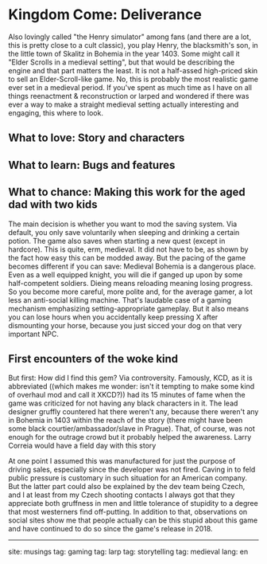 # Kingdom Come: Deliverance
Also lovingly called "the Henry simulator" among fans (and there are a lot, this is pretty close to a cult classic), you play Henry, the blacksmith's son, in the little town of Skalitz in Bohemia in the year 1403. Some might call it "Elder Scrolls in a medieval setting", but that would be describing the engine and that part matters the least. It is not a half-assed high-priced skin to sell an Elder-Scroll-like game. No, this is probably the most realistic game ever set in a medieval period. If you've spent as much time as I have on all things reenactment & reconstruction or larped and wondered if there was ever a way to make a straight medieval setting actually interesting and engaging, this where to look.

## What to love: Story and characters


## What to learn: Bugs and features

## What to chance: Making this work for the aged dad with two kids
The main decision is whether you want to mod the saving system. Via default, you only save voluntarily when sleeping and drinking a certain potion. The game also saves when starting a new quest (except in hardcore). This is quite, erm, medieval. It did not have to be, as shown by the fact how easy this can be modded away. But the pacing of the game becomes different if you can save: Medieval Bohemia is a dangerous place. Even as a well equipped knight, you will die if ganged up upon by some half-competent soldiers. Dieing means reloading meaning losing progress. So you become more careful, more polite and, for the average gamer, a lot less an anti-social killing machine. That's laudable case of a gaming mechanism emphasizing setting-appropriate gameplay. But it also means you can lose hours when you accidentally keep pressing X after dismounting your horse, because you just sicced your dog on that very important NPC.

## First encounters of the woke kind
But first: How did I find this gem? Via controversity. Famously, KCD, as it is abbreviated ((which makes me wonder: isn't it tempting to make some kind of overhaul mod and call it XKCD?)) had its 15 minutes of fame when the game was criticized for not having any black characters in it. The lead designer gruffly countered hat there weren't any, because there weren't any in Bohemia in 1403 within the reach of the story (there might have been some black courtier/ambassador/slave in Prague). That, of course, was not enough for the outrage crowd but it probably helped the awareness. Larry Correia would have a field day with this story

At one point I assumed this was manufactured for just the purpose of driving sales, especially since the developer was not fired. Caving in to feld public pressure is customary in such situation for an American company. But the latter part could also be explained by the dev team being Czech, and I at least from my Czech shooting contacts I always got that they appreciate both gruffness in men and little tolerance of stupidity to a degree that most westerners find off-putting. In addition to that, observations on social sites show me that people actually can be this stupid about this game and have continued to do so since the game's release in 2018.


--------
site: musings
tag: gaming
tag: larp
tag: storytelling
tag: medieval
lang: en